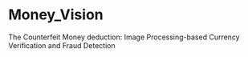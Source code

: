# Money_Vision
The Counterfeit Money deduction:
Image Processing-based Currency Verification and Fraud Detection
